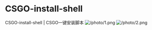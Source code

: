 # CSGO-install-shell
CSGO-install-shell | CSGO一键安装脚本
![/photo/1.png](https://github.com/Alloy81284/CSGO-install-shell/edit/%E4%B8%80%E9%94%AE/photo/1.png)
![/photo/2.png](https://github.com/Alloy81284/CSGO-install-shell/edit/%E4%B8%80%E9%94%AE/photo/2.png)

